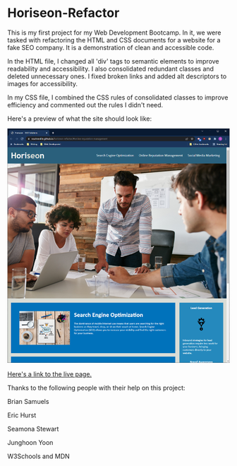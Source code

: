 # Horiseon-Refactor

This is my first project for my Web Development Bootcamp. In it, we were tasked with refactoring the HTML and CSS documents for a website for a fake SEO company. It is a demonstration of clean and accessible code.

In the HTML file, I changed all 'div' tags to semantic elements to improve readability and accessibility. I also consolidated redundant classes and deleted unnecessary ones. I fixed broken links and added alt descriptors to images for accessibility. 

In my CSS file, I combined the CSS rules of consolidated classes to improve efficiency and commented out the rules I didn't need. 

Here's a preview of what the site should look like: 

<img src= "./assets/images/screenshot.PNG" />



<a href="https://noahneville.github.io/horiseon-refactor/#online-reputation-management"> Here's a link to the live page.</a>

Thanks to the following people with their help on this project:

Brian Samuels

Eric Hurst

Seamona Stewart 

Junghoon Yoon

W3Schools and MDN
